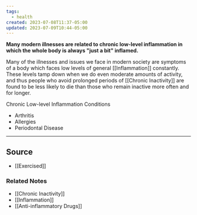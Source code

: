 ```yaml
---
tags:
  - health
created: 2023-07-08T11:37-05:00
updated: 2023-07-09T10:44-05:00
---
```

**Many modern illnesses are related to chronic low-level inflammation in which the whole body is always "just a bit" inflamed.**

Many of the illnesses and issues we face in modern society are symptoms of a body which faces low levels of general [[Inflammation]] constantly. These levels tamp down when we do even moderate amounts of activity, and thus people who avoid prolonged periods of [[Chronic Inactivity]] are found to be less likely to die than those who remain inactive more often and for longer.

Chronic Low-level Inflammation Conditions

- Arthritis
- Allergies
- Periodontal Disease

---

## Source
- [[Exercised]]

### Related Notes
- [[Chronic Inactivity]] 
- [[Inflammation]]
- [[Anti-inflammatory Drugs]]